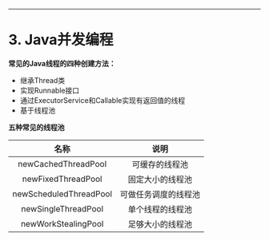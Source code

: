 ---
# 3. Java并发编程
**常见的Java线程的四种创建方法：**
- 继承Thread类
- 实现Runnable接口
- 通过ExecutorService和Callable<Class>实现有返回值的线程
- 基于线程池

**五种常见的线程池**

|名称|说明|
|:---:|:---:|
|newCachedThreadPool| 可缓存的线程池|
|newFixedThreadPool|固定大小的线程池|
|newScheduledThreadPool|可做任务调度的线程池|
|newSingleThreadPool|单个线程的线程池|
|newWorkStealingPool|足够大小的线程池|
  
